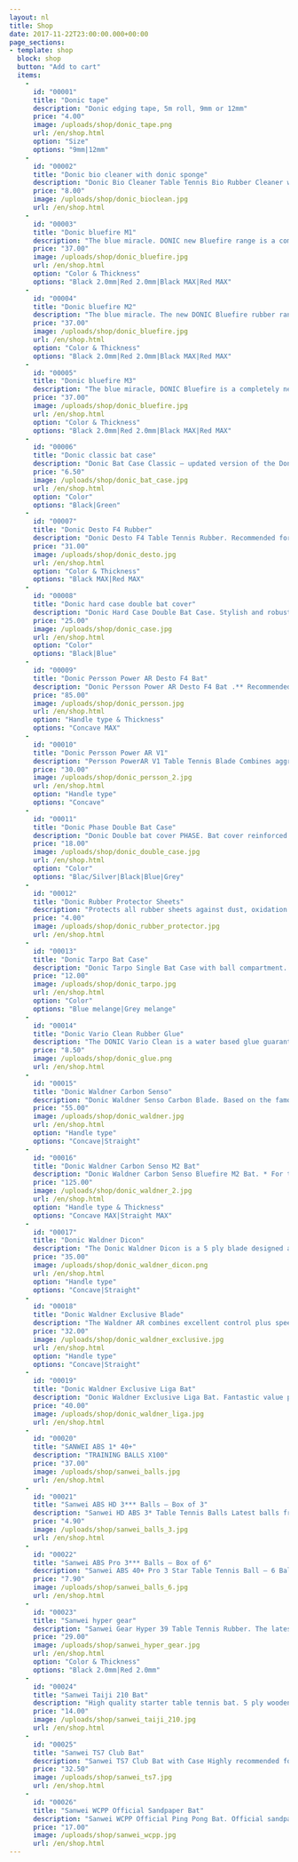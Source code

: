 ```yaml
---
layout: nl
title: Shop
date: 2017-11-22T23:00:00.000+00:00
page_sections:
- template: shop
  block: shop
  button: "Add to cart"
  items:
    -
      id: "00001"
      title: "Donic tape"
      description: "Donic edging tape, 5m roll, 9mm or 12mm"
      price: "4.00"
      image: /uploads/shop/donic_tape.png
      url: /en/shop.html
      option: "Size"
      options: "9mm|12mm"
    -
      id: "00002"
      title: "Donic bio cleaner with donic sponge"
      description: "Donic Bio Cleaner Table Tennis Bio Rubber Cleaner with pump spray device. Very easy to use, apply the cleaner to the rubber surface and wipe with a sponge."
      price: "8.00"
      image: /uploads/shop/donic_bioclean.jpg
      url: /en/shop.html
    -
      id: "00003"
      title: "Donic bluefire M1"
      description: "The blue miracle. DONIC new Bluefire range is a completely new rubber development offering top speed. A new high-tech generation of rubbers in the proven Formula FD3-technology has been developed as a result of the perfect combination of the large pored blue sponge with an extremely spiny top surface rubber. Above all, the Bluefire is unbelievably fast with a characteristic high arc when top-spinning that enables maximum spin and increased speed yet still great feeling."
      price: "37.00"
      image: /uploads/shop/donic_bluefire.jpg
      url: /en/shop.html
      option: "Color & Thickness"
      options: "Black 2.0mm|Red 2.0mm|Black MAX|Red MAX"
    -
      id: "00004"
      title: "Donic bluefire M2"
      description: "The blue miracle. The new DONIC Bluefire rubber range is a completely new rubber development offering top speed and spin as a result of the perfect combination of the large pored blue sponge with an extremely spinny top surface rubber. Bluefire M2 has a medium hard sponge which results in excellent balance between speed, catapult effect and feeling. Recommended for offensive players that like to play with a slightly softer rubber with a lot of spin and still fast."
      price: "37.00"
      image: /uploads/shop/donic_bluefire.jpg
      url: /en/shop.html
      option: "Color & Thickness"
      options: "Black 2.0mm|Red 2.0mm|Black MAX|Red MAX"
    -
      id: "00005"
      title: "Donic bluefire M3"
      description: "The blue miracle, DONIC Bluefire is a completely new rubber development offering top speed and spin as a result of the perfect combination of the large pored blue sponge with an extremely spiny top surface rubber. Bluefire M3 results in a perfect adjustment of the soft version with precise feel, excellent spin and perfect sound. Recommended for controlled offensive players that like to play with a soft rubber and feel the ball on the bat a fraction longer than hard rubber."
      price: "37.00"
      image: /uploads/shop/donic_bluefire.jpg
      url: /en/shop.html
      option: "Color & Thickness"
      options: "Black 2.0mm|Red 2.0mm|Black MAX|Red MAX"
    -
      id: "00006"
      title: "Donic classic bat case"
      description: "Donic Bat Case Classic – updated version of the Donic Classic Bat Case. Long lasting nylon construction with a pocket for three table tennis balls."
      price: "6.50"
      image: /uploads/shop/donic_bat_case.jpg
      url: /en/shop.html
      option: "Color"
      options: "Black|Green"
    -
      id: "00007"
      title: "Donic Desto F4 Rubber"
      description: "Donic Desto F4 Table Tennis Rubber. Recommended for ambitious juniors and players who want to switch from classic rubbers to tension rubbers for the first time. Soft, very easy to control. Technology: Half-tension surface with a soft sponge and control-elastic top sheet."
      price: "31.00"
      image: /uploads/shop/donic_desto.jpg
      url: /en/shop.html
      option: "Color & Thickness"
      options: "Black MAX|Red MAX"
    -
      id: "00008"
      title: "Donic hard case double bat cover"
      description: "Donic Hard Case Double Bat Case. Stylish and robust bat case made of polycarbonate with carry handle. The hard outer shell and velvety soft inner padding offers optimal protection for between one to three bats. Inside the case there are bat dividers, ball holder for 3 balls and multi-purpose zip pocket with 2 credit card compartments."
      price: "25.00"
      image: /uploads/shop/donic_case.jpg
      url: /en/shop.html
      option: "Color"
      options: "Black|Blue"
    -
      id: "00009"
      title: "Donic Persson Power AR Desto F4 Bat"
      description: "Donic Persson Power AR Desto F4 Bat .** Recommended for players who are looking for a reasonably priced advanced level bat that suits all types of attacking playing styles. Donic Persson Power AR Blade has great feeling and speed qualities. Donic Desto F4 rubbers have excellent all-round speed, spin and ball control characteristics. The rubbers have soft sponge which results in rubbers that are easy to play with."
      price: "85.00"
      image: /uploads/shop/donic_persson.jpg
      url: /en/shop.html
      option: "Handle type & Thickness"
      options: "Concave MAX"
    -
      id: "00010"
      title: "Donic Persson Power AR V1"
      description: "Persson PowerAR V1 Table Tennis Blade Combines aggressive characteristics with perfect ball control. A best-seller for many years. V1 for optimum speed."
      price: "30.00"
      image: /uploads/shop/donic_persson_2.jpg
      url: /en/shop.html
      option: "Handle type"
      options: "Concave"
    -
      id: "00011"
      title: "Donic Phase Double Bat Case"
      description: "Donic Double bat cover PHASE. Bat cover reinforced at the sides with shatter-proof material and sculptured foam padding for optimum bat protection. With two separate compartments with additional foam padding and one compartment on the back with Velcro fastening."
      price: "18.00"
      image: /uploads/shop/donic_double_case.jpg
      url: /en/shop.html
      option: "Color"
      options: "Blac/Silver|Black|Blue|Grey"
    -
      id: "00012"
      title: "Donic Rubber Protector Sheets"
      description: "Protects all rubber sheets against dust, oxidation by air and drying out."
      price: "4.00"
      image: /uploads/shop/donic_rubber_protector.jpg
      url: /en/shop.html
    -
      id: "00013"
      title: "Donic Tarpo Bat Case"
      description: "Donic Tarpo Single Bat Case with ball compartment. Round single cover with ball compartment and carrying loop. High quality polyester 600D melange material."
      price: "12.00"
      image: /uploads/shop/donic_tarpo.jpg
      url: /en/shop.html
      option: "Color"
      options: "Blue melange|Grey melange"
    -
      id: "00014"
      title: "Donic Vario Clean Rubber Glue"
      description: "The DONIC Vario Clean is a water based glue guarantees that the rubber sheet can be applied without any health risk. Easy handling and fast drying are two more characteristics of this top product."
      price: "8.50"
      image: /uploads/shop/donic_glue.png
      url: /en/shop.html
    -
      id: "00015"
      title: "Donic Waldner Carbon Senso"
      description: "Donic Waldner Senso Carbon Blade. Based on the famous Donic ALLPLAY blade but with two additional Carbon layers the Waldner Senso Carbon combines the unique characteristics of the high-tec component Carbon with hundreds of thousands times proven Swedish allround construction in a perfect manner. The result is a fantastic playing characteristic providing speed and control in an ideal balance. Suited for attacking players as well as for aggressive allround players."
      price: "55.00"
      image: /uploads/shop/donic_waldner.jpg
      url: /en/shop.html
      option: "Handle type"
      options: "Concave|Straight"
    -
      id: "00016"
      title: "Donic Waldner Carbon Senso M2 Bat"
      description: "Donic Waldner Carbon Senso Bluefire M2 Bat. * For the table tennis Maestro – bat used by former World & Olympic champion Jan Ove Waldner! Bat is made up of Waldner Carbon Senso V1 Blade with Bluefire M2 rubbers with the distinctive blue sponge. Recommended for players who play an attacking game with fast topspin and flare but also require control for blocking, serving and touch play!"
      price: "125.00"
      image: /uploads/shop/donic_waldner_2.jpg
      url: /en/shop.html
      option: "Handle type & Thickness"
      options: "Concave MAX|Straight MAX"
    -
      id: "00017"
      title: "Donic Waldner Dicon"
      description: "The Donic Waldner Dicon is a 5 ply blade designed and manufactured in Sweden. This very blade was used by Jan-Ove Waldner himself. The handle has two sections milled out giving it a unique feel."
      price: "35.00"
      image: /uploads/shop/donic_waldner_dicon.png
      url: /en/shop.html
      option: "Handle type"
      options: "Concave|Straight"
    -
      id: "00018"
      title: "Donic Waldner Exclusive Blade"
      description: "The Waldner AR combines excellent control plus speed. It is faster than the Appelgren AR and perfectly combines the power of an offensive blade with the outstanding control of an all-round blade. Suitable for attacking allrounders who like to vary their topspin in a close-to-the-table game as well as playing away from the table without loss of control."
      price: "32.00"
      image: /uploads/shop/donic_waldner_exclusive.jpg
      url: /en/shop.html
      option: "Handle type"
      options: "Concave|Straight"
    -
      id: "00019"
      title: "Donic Waldner Exclusive Liga Bat"
      description: "Donic Waldner Exclusive Liga Bat. Fantastic value pre made up bat for intermediate level players and serious social players! Premium Allround Waldner Exclusive DONIC blade with LIGA rubbers."
      price: "40.00"
      image: /uploads/shop/donic_waldner_liga.jpg
      url: /en/shop.html
    -
      id: "00020"
      title: "SANWEI ABS 1* 40+"
      description: "TRAINING BALLS X100"
      price: "37.00"
      image: /uploads/shop/sanwei_balls.jpg
      url: /en/shop.html
    -
      id: "00021"
      title: "Sanwei ABS HD 3*** Balls – Box of 3"
      description: "Sanwei HD ABS 3* Table Tennis Balls Latest balls from Sanwei – just available July 2020. Highest quality 3*** ITTF approved table tennis ball. Long durability, consistent roundness & stable bounce."
      price: "4.90"
      image: /uploads/shop/sanwei_balls_3.jpg
      url: /en/shop.html
    -
      id: "00022"
      title: "Sanwei ABS Pro 3*** Balls – Box of 6"
      description: "Sanwei ABS 40+ Pro 3 Star Table Tennis Ball – 6 Balls. High quality ITTF approved 3*** Table Tennis Balls made of new ABS material with seam. Outstanding ball performance, stable bounce, excellent durability, distinctive sound and modern logo design. Great price/durability/performance ratio. Balls are white in packs of 6 balls."
      price: "7.90"
      image: /uploads/shop/sanwei_balls_6.jpg
      url: /en/shop.html
    -
      id: "00023"
      title: "Sanwei hyper gear"
      description: "Sanwei Gear Hyper 39 Table Tennis Rubber. The latest rubber development from Sanwei. Just available in May 2020 the Gear Hyper is a combination of non-sticky top rubber sheet with medium hard mousse textured cake sponge. The top-sheet produces outstanding tension and spin qualities and the medium hard sponge assures firm and direct speed qualities. Perfectly balanced rubber with enough speed and spin when attacking yet also great control when playing passively."
      price: "29.00"
      image: /uploads/shop/sanwei_hyper_gear.jpg
      url: /en/shop.html
      option: "Color & Thickness"
      options: "Black 2.0mm|Red 2.0mm"
    -
      id: "00024"
      title: "Sanwei Taiji 210 Bat"
      description: "High quality starter table tennis bat. 5 ply wooden table tennis blade, comfortable flared handle."
      price: "14.00"
      image: /uploads/shop/sanwei_taiji_210.jpg
      url: /en/shop.html
    -
      id: "00025"
      title: "Sanwei TS7 Club Bat"
      description: "Sanwei TS7 Club Bat with Case Highly recommended for club players and serious social players!Bat is made up of Sanwei T88 Semi Tacky Taiji T88 Table Tennis Rubbers. Red rubber is fast and spiny for F/hand attack and the Black rubber is slightly slower with increased control for B/hand play. Rubbers are ITTF approved. The TS7 blade is a high quality 5 ply blade made up of Black Ayous outer surface, Spruce Inner layer, and Ayous Core. Distinctive and fashionable design. Comes with case."
      price: "32.50"
      image: /uploads/shop/sanwei_ts7.jpg
      url: /en/shop.html
    -
      id: "00026"
      title: "Sanwei WCPP Official Sandpaper Bat"
      description: "Sanwei WCPP Official Ping Pong Bat. Official sandpaper bat used at: World Championship of Ping Pong, Alexandra Palace, London 2020. Official bat at World Ping Pong Masters 2021"
      price: "17.00"
      image: /uploads/shop/sanwei_wcpp.jpg
      url: /en/shop.html
---
```

